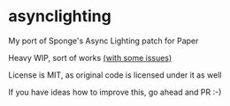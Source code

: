 # asynclighting

My port of Sponge's Async Lighting patch for Paper

Heavy WIP, sort of works [(with some issues)](https://0x0.st/C8d.png)

License is MIT, as original code is licensed under it as well

If you have ideas how to improve this, go ahead and PR :-)